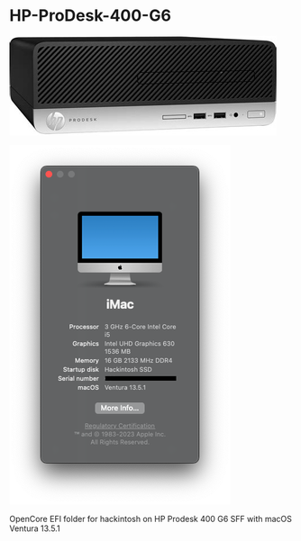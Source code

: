# HP-ProDesk-400-G6
![Front](Machine/Pictures/front.png)

![About](Machine/Pictures/iMac.png)

OpenCore EFI folder for hackintosh on HP Prodesk 400 G6 SFF with macOS Ventura 13.5.1
